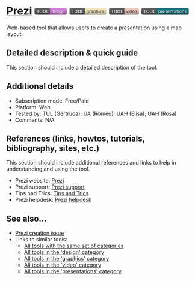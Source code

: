 # [Prezi](https://prezi.com/)  [<img src="images/design.png" align="bottom">](https://github.com/e-CLOSE/Toolbox/issues?q=label%3A01_TOOL+label%3Adesign) [<img src="images/graphics.png" align="bottom">](https://github.com/e-CLOSE/Toolbox/issues?q=label%3A01_TOOL+label%3Agraphics) [<img src="images/video.png" align="bottom">](https://github.com/e-CLOSE/Toolbox/issues?q=label%3A01_TOOL+label%3Avideo) [<img src="images/presentations.png" align="bottom">](https://github.com/e-CLOSE/Toolbox/issues?q=label%3A01_TOOL+label%3Apresentations)

Web-based tool that allows users to create a presentation using a map layout.


## Detailed description & quick guide

This section should include a detailed description of the tool.


## Additional details

- Subscription mode: Free/Paid
- Platform: Web
- Tested by: TUL (Gertruda); UA (Romeu); UAH (Elisa); UAH (Rosa)
- Comments: N/A


## References (links, howtos, tutorials, bibliography, sites, etc.)

This section should include additional references and links to help in
understanding and using the tool.

- Prezi website: [Prezi](https://prezi.com/)
- Prezi support: [Prezi support](https://support.prezi.com/hc/en-us)
- Tips nad Trics: [Tips and Trics](https://www.hongkiat.com/blog/prezi-tips-tricks/)
- Prezi helpdesk: [Prezi helpdesk](https://www.liveagent.com/directory/prezi-help-desk-contacts/)


## See also...

- [Prezi creation issue](https://github.com/e-CLOSE/Toolbox/issues/155)
- Links to similar tools:
  - [All tools with the same set of categories](https://github.com/e-CLOSE/Toolbox/issues?q=label%3A01_TOOL+label%3Apresentations)
  - [All tools in the 'design' category](https://github.com/e-CLOSE/Toolbox/issues?q=label%3A01_TOOL+label%3Adesign)
  - [All tools in the 'graphics' category](https://github.com/e-CLOSE/Toolbox/issues?q=label%3A01_TOOL+label%3Agraphics)
  - [All tools in the 'video' category](https://github.com/e-CLOSE/Toolbox/issues?q=label%3A01_TOOL+label%3Avideo)
  - [All tools in the 'presentations' category](https://github.com/e-CLOSE/Toolbox/issues?q=label%3A01_TOOL+label%3Apresentations)
